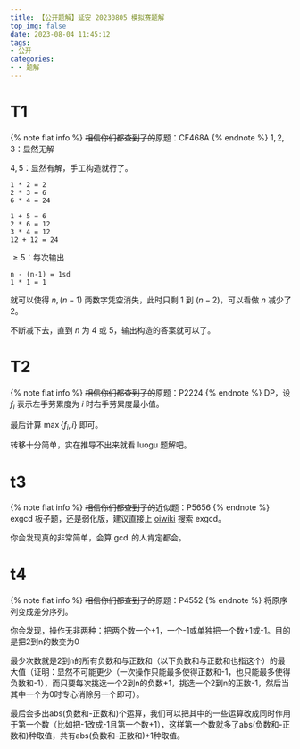 ```yaml
---
title: 【公开题解】延安 20230805 模拟赛题解
top_img: false
date: 2023-08-04 11:45:12
tags:
- 公开
categories:
- - 题解
---
```


# T1
{% note flat info %}
~~相信你们都查到了的~~原题：CF468A
{% endnote %}
$1,2,3$：显然无解

$4,5$：显然有解，手工构造就行了。
```plaintext
1 * 2 = 2
2 * 3 = 6
6 * 4 = 24
```
```
1 + 5 = 6
2 * 6 = 12
3 * 4 = 12
12 + 12 = 24
```
$\geqslant 5$：每次输出
```plaintext
n - (n-1) = 1sd
1 * 1 = 1
```
就可以使得 $n,(n-1)$ 两数字凭空消失，此时只剩 $1$ 到 $(n-2)$，可以看做 $n$ 减少了 $2$。

不断减下去，直到 $n$ 为 $4$ 或 $5$，输出构造的答案就可以了。
# T2
{% note flat info %}
~~相信你们都查到了的~~原题：P2224
{% endnote %}
DP，设 $f_i$ 表示左手劳累度为 $i$ 时右手劳累度最小值。

最后计算 $\max\{f_i,i\}$ 即可。

转移十分简单，实在推导不出来就看 luogu 题解吧。
# t3
{% note flat info %}
~~相信你们都查到了的~~近似题：P5656
{% endnote %}
exgcd 板子题，还是弱化版，建议直接上 [oiwiki](https://oi.wiki) 搜索 exgcd。

你会发现真的非常简单，会算 $\gcd$ 的人肯定都会。
# t4
{% note flat info %}
~~相信你们都查到了的~~原题：P4552
{% endnote %}
将原序列变成差分序列。

你会发现，操作无非两种：把两个数一个+1，一个-1或单独把一个数+1或-1。目的是把2到n的数变为0

最少次数就是2到n的所有负数和与正数和（以下负数和与正数和也指这个）的最大值（证明：显然不可能更少（一次操作只能最多使得正数和-1，也只能最多使得负数和-1），而只要每次挑选一个2到n的负数+1，挑选一个2到n的正数-1，然后当其中一个为0时专心消除另一个即可）。

最后会多出abs(负数和-正数和)个运算，我们可以把其中的一些运算改成同时作用于第一个数（比如把-1改成-1且第一个数+1），这样第一个数就多了abs(负数和-正数和)种取值，共有abs(负数和-正数和)+1种取值。